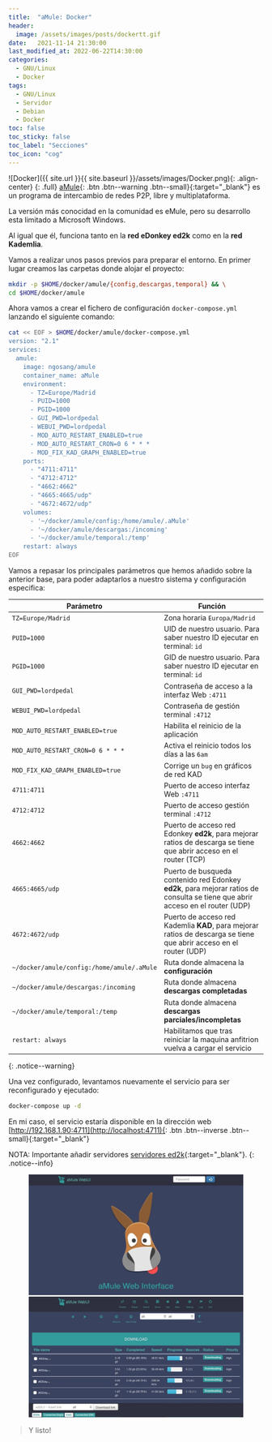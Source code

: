 ```yaml
---
title:  "aMule: Docker"
header:
  image: /assets/images/posts/dockertt.gif
date:   2021-11-14 21:30:00
last_modified_at: 2022-06-22T14:30:00
categories:
  - GNU/Linux
  - Docker
tags:
  - GNU/Linux
  - Servidor
  - Debian
  - Docker
toc: false
toc_sticky: false
toc_label: "Secciones"
toc_icon: "cog"
---
```


![Docker]({{ site.url }}{{ site.baseurl }}/assets/images/Docker.png){: .align-center}
{: .full}
[aMule](https://amule.org/){: .btn .btn--warning .btn--small}{:target="_blank"} es un programa de intercambio de redes P2P, libre y multiplataforma.

La versión más conocidad en la comunidad es eMule, pero su desarrollo esta limitado a Microsoft Windows.

Al igual que él, funciona tanto en la **red eDonkey ed2k** como en la **red Kademlia**.

Vamos a realizar unos pasos previos para preparar el entorno. En primer lugar creamos las carpetas donde alojar el proyecto:

```bash
mkdir -p $HOME/docker/amule/{config,descargas,temporal} && \
cd $HOME/docker/amule
```

Ahora vamos a crear el fichero de configuración `docker-compose.yml` lanzando el siguiente comando:

```bash
cat << EOF > $HOME/docker/amule/docker-compose.yml
version: "2.1"
services:
  amule:
    image: ngosang/amule
    container_name: aMule
    environment:
      - TZ=Europe/Madrid
      - PUID=1000
      - PGID=1000
      - GUI_PWD=lordpedal
      - WEBUI_PWD=lordpedal
      - MOD_AUTO_RESTART_ENABLED=true
      - MOD_AUTO_RESTART_CRON=0 6 * * *
      - MOD_FIX_KAD_GRAPH_ENABLED=true
    ports:
      - "4711:4711"
      - "4712:4712"
      - "4662:4662"
      - "4665:4665/udp"
      - "4672:4672/udp"
    volumes:
      - '~/docker/amule/config:/home/amule/.aMule'
      - '~/docker/amule/descargas:/incoming'
      - '~/docker/amule/temporal:/temp'
    restart: always
EOF
```

Vamos a repasar los principales parámetros que hemos añadido sobre la anterior base, para poder adaptarlos a nuestro sistema y configuración especifica:

| Parámetro | Función |
| ------ | ------ |
| `TZ=Europe/Madrid` | Zona horaria `Europa/Madrid` |
| `PUID=1000` | UID de nuestro usuario. Para saber nuestro ID ejecutar en terminal: `id` |
| `PGID=1000` | GID de nuestro usuario. Para saber nuestro ID ejecutar en terminal: `id` |
| `GUI_PWD=lordpedal` | Contraseña de acceso a la interfaz Web `:4711` |
| `WEBUI_PWD=lordpedal` | Contraseña de gestión terminal `:4712` |
| `MOD_AUTO_RESTART_ENABLED=true` | Habilita el reinicio de la aplicación |
| `MOD_AUTO_RESTART_CRON=0 6 * * *` | Activa el reinicio todos los días a las `6am` |
| `MOD_FIX_KAD_GRAPH_ENABLED=true` | Corrige un `bug` en gráficos de red KAD |
| `4711:4711` | Puerto de acceso interfaz Web `:4711` |
| `4712:4712` | Puerto de acceso gestión terminal `:4712` |
| `4662:4662` | Puerto de acceso red Edonkey **ed2k**, para mejorar ratios de descarga se tiene que abrir acceso en el router (TCP) |
| `4665:4665/udp` | Puerto de busqueda contenido red Edonkey **ed2k**, para mejorar ratios de consulta se tiene que abrir acceso en el router (UDP) |
| `4672:4672/udp` | Puerto de acceso red Kademlia **KAD**, para mejorar ratios de descarga se tiene que abrir acceso en el router (UDP) |
| `~/docker/amule/config:/home/amule/.aMule` | Ruta donde almacena la **configuración** |
| `~/docker/amule/descargas:/incoming` | Ruta donde almacena **descargas completadas** |
| `~/docker/amule/temporal:/temp` | Ruta donde almacena **descargas parciales/incompletas** |
| `restart: always` | Habilitamos que tras reiniciar la maquina anfitrion vuelva a cargar el servicio |
{: .notice--warning}

Una vez configurado, levantamos nuevamente el servicio para ser reconfigurado y ejecutado:

```bash
docker-compose up -d
```

En mi caso, el servicio estaría disponible en la dirección web [http://192.168.1.90:4711](http://localhost:4711){: .btn .btn--inverse .btn--small}{:target="_blank"}

NOTA: Importante añadir servidores [servidores ed2k](https://www.emule-security.org/serverlist/){:target="_blank"}.
{: .notice--info}

<figure class="half">
    <a href="/assets/images/posts/amule01.jpg"><img src="/assets/images/posts/amule01.jpg"></a>
    <a href="/assets/images/posts/amule02.jpg"><img src="/assets/images/posts/amule02.jpg"></a>
</figure>

> Y listo!
